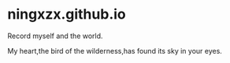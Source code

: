 # ningxzx.github.io
Record myself and the world.


My heart,the bird of the wilderness,has found its sky in your eyes.
